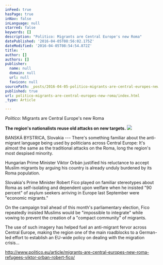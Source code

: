 ```yaml
---
inFeed: true
hasPage: true
inNav: false
inLanguage: null
starred: false
keywords: []
description: "Politico: Migrants are Central Europe's new Roma"
datePublished: '2016-04-05T08:56:02.175Z'
dateModified: '2016-04-05T08:54:54.872Z'
title: ''
author: []
authors: []
publisher:
  name: null
  domain: null
  url: null
  favicon: null
sourcePath: _posts/2016-04-05-politico-migrants-are-central-europes-new-roma.md
published: true
url: politico-migrants-are-central-europes-new-roma/index.html
_type: Article

---
```

_Politico_: Migrants are Central Europe's new Roma

**The region's nationalists reuse old attacks on new targets.**
![](https://the-grid-user-content.s3-us-west-2.amazonaws.com/05dec601-8c05-486a-96ef-a17932e526a4.jpg)

BANSKÁ BYSTRICA, Slovakia --- There's something familiar about the anti-migrant language being used by politicians across Central Europe: It's almost the same as the traditional attacks on the Roma, long the region's most despised minority. 

Hungarian Prime Minister Viktor Orbán justified his reluctance to accept Muslim migrants by arguing his country is already unduly burdened by its Roma population. 

Slovakia's Prime Minister Robert Fico played on familiar stereotypes about Roma as self-isolating and dependent upon welfare when he insisted "90 percent" of asylum seekers arriving in Europe last September were "economic migrants." 

On the campaign trail ahead of this month's parliamentary election, Fico repeatedly insisted Muslims would be "impossible to integrate" while vowing to prevent the creation of a "compact community" of migrants.

The use of such imagery has helped fuel an anti-migrant fervor across Central Europe, making the region one of the main roadblocks to a German-led effort to establish an EU-wide policy on dealing with the migration crisis...

http://www.politico.eu/article/migrants-are-central-europes-new-roma-refugees-viktor-orban-robert-fico/